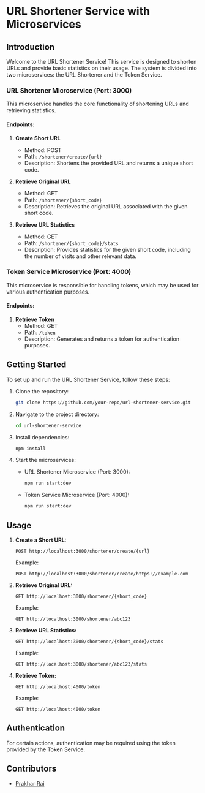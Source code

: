 # URL Shortener Service with Microservices

## Introduction

Welcome to the URL Shortener Service! This service is designed to shorten URLs and provide basic statistics on their usage. The system is divided into two microservices: the URL Shortener and the Token Service.

### URL Shortener Microservice (Port: 3000)

This microservice handles the core functionality of shortening URLs and retrieving statistics.

#### Endpoints:

1. **Create Short URL**
   - Method: POST
   - Path: `/shortener/create/{url}`
   - Description: Shortens the provided URL and returns a unique short code.

2. **Retrieve Original URL**
   - Method: GET
   - Path: `/shortener/{short_code}`
   - Description: Retrieves the original URL associated with the given short code.

3. **Retrieve URL Statistics**
   - Method: GET
   - Path: `/shortener/{short_code}/stats`
   - Description: Provides statistics for the given short code, including the number of visits and other relevant data.

### Token Service Microservice (Port: 4000)

This microservice is responsible for handling tokens, which may be used for various authentication purposes.

#### Endpoints:

1. **Retrieve Token**
   - Method: GET
   - Path: `/token`
   - Description: Generates and returns a token for authentication purposes.

## Getting Started

To set up and run the URL Shortener Service, follow these steps:

1. Clone the repository:

   ```bash
   git clone https://github.com/your-repo/url-shortener-service.git
   ```

2. Navigate to the project directory:

   ```bash
   cd url-shortener-service
   ```

3. Install dependencies:

   ```bash
   npm install
   ```

4. Start the microservices:

   - URL Shortener Microservice (Port: 3000):

     ```bash
     npm run start:dev
     ```

   - Token Service Microservice (Port: 4000):

     ```bash
     npm run start:dev
     ```

## Usage

1. **Create a Short URL:**

   ```http
   POST http://localhost:3000/shortener/create/{url}
   ```

   Example:

   ```http
   POST http://localhost:3000/shortener/create/https://example.com
   ```

2. **Retrieve Original URL:**

   ```http
   GET http://localhost:3000/shortener/{short_code}
   ```

   Example:

   ```http
   GET http://localhost:3000/shortener/abc123
   ```

3. **Retrieve URL Statistics:**

   ```http
   GET http://localhost:3000/shortener/{short_code}/stats
   ```

   Example:

   ```http
   GET http://localhost:3000/shortener/abc123/stats
   ```

4. **Retrieve Token:**

   ```http
   GET http://localhost:4000/token
   ```

   Example:

   ```http
   GET http://localhost:4000/token
   ```

## Authentication

For certain actions, authentication may be required using the token provided by the Token Service.

## Contributors

- [Prakhar Rai](https://www.twitter.com/prakharrai1609)
